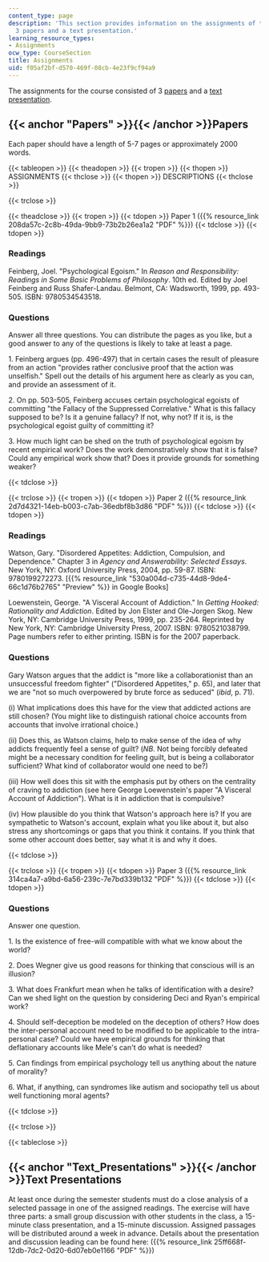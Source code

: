 ```yaml
---
content_type: page
description: 'This section provides information on the assignments of the course:
  3 papers and a text presentation.'
learning_resource_types:
- Assignments
ocw_type: CourseSection
title: Assignments
uid: f05af2bf-d570-469f-08cb-4e23f9cf94a9
---
```


The assignments for the course consisted of 3 [papers](#Papers) and a [text presentation](#Text_Presentations).

{{< anchor "Papers" >}}{{< /anchor >}}Papers
--------------------------------------------

Each paper should have a length of 5-7 pages or approximately 2000 words.

{{< tableopen >}}
{{< theadopen >}}
{{< tropen >}}
{{< thopen >}}
ASSIGNMENTS
{{< thclose >}}
{{< thopen >}}
DESCRIPTIONS
{{< thclose >}}

{{< trclose >}}

{{< theadclose >}}
{{< tropen >}}
{{< tdopen >}}
Paper 1 ({{% resource_link 208da57c-2c8b-49da-9bb9-73b2b26ea1a2 "PDF" %}})
{{< tdclose >}}
{{< tdopen >}}


### Readings

Feinberg, Joel. "Psychological Egoism." In _Reason and Responsibility: Readings in Some Basic Problems of Philosophy_. 10th ed. Edited by Joel Feinberg and Russ Shafer-Landau. Belmont, CA: Wadsworth, 1999, pp. 493-505. ISBN: 9780534543518.

### Questions

Answer all three questions. You can distribute the pages as you like, but a good answer to any of the questions is likely to take at least a page.

1\. Feinberg argues (pp. 496-497) that in certain cases the result of pleasure from an action "provides rather conclusive proof that the action was unselfish." Spell out the details of his argument here as clearly as you can, and provide an assessment of it.

2\. On pp. 503-505, Feinberg accuses certain psychological egoists of committing "the Fallacy of the Suppressed Correlative." What is this fallacy supposed to be? Is it a genuine fallacy? If not, why not? If it is, is the psychological egoist guilty of committing it?

3\. How much light can be shed on the truth of psychological egoism by recent empirical work? Does the work demonstratively show that it is false? Could any empirical work show that? Does it provide grounds for something weaker?


{{< tdclose >}}

{{< trclose >}}
{{< tropen >}}
{{< tdopen >}}
Paper 2 ({{% resource_link 2d7d4321-14eb-b003-c7ab-36edbf8b3d86 "PDF" %}})
{{< tdclose >}}
{{< tdopen >}}


### Readings

Watson, Gary. "Disordered Appetites: Addiction, Compulsion, and Dependence." Chapter 3 in _Agency and Answerability: Selected Essays_. New York, NY: Oxford University Press, 2004, pp. 59-87. ISBN: 9780199272273. \[{{% resource_link "530a004d-c735-44d8-9de4-66c1d76b2765" "Preview" %}} in Google Books\]

Loewenstein, George. "A Visceral Account of Addiction." In _Getting Hooked: Rationality and Addiction_. Edited by Jon Elster and Ole-Jorgen Skog. New York, NY: Cambridge University Press, 1999, pp. 235-264. Reprinted by New York, NY: Cambridge University Press, 2007. ISBN: 9780521038799. Page numbers refer to either printing. ISBN is for the 2007 paperback.

### Questions

Gary Watson argues that the addict is "more like a collaborationist than an unsuccessful freedom fighter" ("Disordered Appetites," p. 65), and later that we are "not so much overpowered by brute force as seduced" (_ibid_, p. 71).

(i) What implications does this have for the view that addicted actions are still chosen? (You might like to distinguish rational choice accounts from accounts that involve irrational choice.)

(ii) Does this, as Watson claims, help to make sense of the idea of why addicts frequently feel a sense of guilt? (_NB_. Not being forcibly defeated might be a necessary condition for feeling guilt, but is being a collaborator sufficient? What kind of collaborator would one need to be?)

(iii) How well does this sit with the emphasis put by others on the centrality of craving to addiction (see here George Loewenstein's paper "A Visceral Account of Addiction"). What is it in addiction that is compulsive?

(iv) How plausible do you think that Watson's approach here is? If you are sympathetic to Watson's account, explain what you like about it, but also stress any shortcomings or gaps that you think it contains. If you think that some other account does better, say what it is and why it does.


{{< tdclose >}}

{{< trclose >}}
{{< tropen >}}
{{< tdopen >}}
Paper 3 ({{% resource_link 314ca4a7-a9bd-6a56-239c-7e7bd339b132 "PDF" %}})
{{< tdclose >}}
{{< tdopen >}}


### Questions

Answer one question.

1\. Is the existence of free-will compatible with what we know about the world?

2\. Does Wegner give us good reasons for thinking that conscious will is an illusion?

3\. What does Frankfurt mean when he talks of identification with a desire? Can we shed light on the question by considering Deci and Ryan's empirical work?

4\. Should self-deception be modeled on the deception of others? How does the inter-personal account need to be modified to be applicable to the intra-personal case? Could we have empirical grounds for thinking that deflationary accounts like Mele's can't do what is needed?

5\. Can findings from empirical psychology tell us anything about the nature of morality?

6\. What, if anything, can syndromes like autism and sociopathy tell us about well functioning moral agents?


{{< tdclose >}}

{{< trclose >}}

{{< tableclose >}}

{{< anchor "Text_Presentations" >}}{{< /anchor >}}Text Presentations
--------------------------------------------------------------------

At least once during the semester students must do a close analysis of a selected passage in one of the assigned readings. The exercise will have three parts: a small group discussion with other students in the class, a 15-minute class presentation, and a 15-minute discussion. Assigned passages will be distributed around a week in advance. Details about the presentation and discussion leading can be found here: ({{% resource_link 25ff668f-12db-7dc2-0d20-6d07eb0e1166 "PDF" %}})